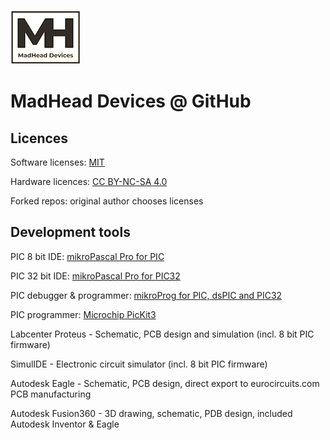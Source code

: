 
![MHD logo](https://github.com/madheaddevices/Brand/blob/master/Logo.png)

# MadHead Devices @ GitHub

## Licences

Software licenses: [MIT](https://choosealicense.com/licenses/mit/)

Hardware licences: [CC BY-NC-SA 4.0](https://creativecommons.org/licenses/by-nc-sa/4.0/?ref=chooser-v1)

Forked repos: original author chooses licenses

## Development tools
PIC 8 bit IDE: [mikroPascal Pro for PIC](https://www.mikroe.com/mikropascal-pic)

PIC 32 bit IDE: [mikroPascal Pro for PIC32](https://www.mikroe.com/mikropascal-pic32)

PIC debugger & programmer: [mikroProg for PIC, dsPIC and PIC32](https://www.mikroe.com/mikroprog-pic-dspic-pic32)

PIC programmer: [Microchip PicKit3](https://www.microchip.com/Developmenttools/ProductDetails/PG164130)

Labcenter Proteus - Schematic, PCB design and simulation (incl. 8 bit PIC firmware)

SimulIDE - Electronic circuit simulator (incl. 8 bit PIC firmware)

Autodesk Eagle - Schematic, PCB design, direct export to eurocircuits.com PCB manufacturing

Autodesk Fusion360 - 3D drawing, schematic, PDB design, included Autodesk Inventor & Eagle
